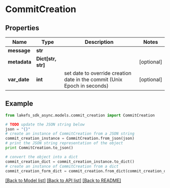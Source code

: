 # CommitCreation


## Properties
Name | Type | Description | Notes
------------ | ------------- | ------------- | -------------
**message** | **str** |  | 
**metadata** | **Dict[str, str]** |  | [optional] 
**var_date** | **int** | set date to override creation date in the commit (Unix Epoch in seconds) | [optional] 

## Example

```python
from lakefs_sdk_async.models.commit_creation import CommitCreation

# TODO update the JSON string below
json = "{}"
# create an instance of CommitCreation from a JSON string
commit_creation_instance = CommitCreation.from_json(json)
# print the JSON string representation of the object
print CommitCreation.to_json()

# convert the object into a dict
commit_creation_dict = commit_creation_instance.to_dict()
# create an instance of CommitCreation from a dict
commit_creation_form_dict = commit_creation.from_dict(commit_creation_dict)
```
[[Back to Model list]](../README.md#documentation-for-models) [[Back to API list]](../README.md#documentation-for-api-endpoints) [[Back to README]](../README.md)


